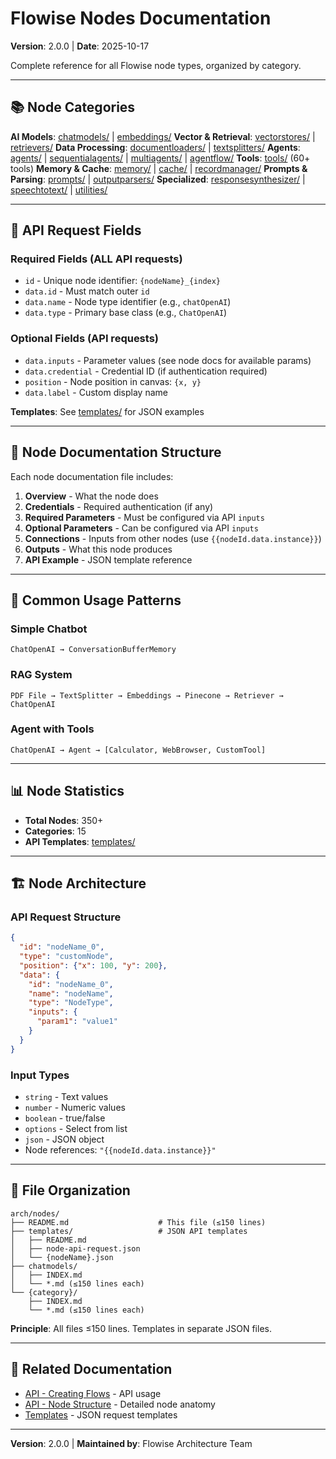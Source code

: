 # Flowise Nodes Documentation

**Version**: 2.0.0 | **Date**: 2025-10-17

Complete reference for all Flowise node types, organized by category.

---

## 📚 Node Categories

**AI Models**: [chatmodels/](chatmodels/) | [embeddings/](embeddings/)
**Vector & Retrieval**: [vectorstores/](vectorstores/) | [retrievers/](retrievers/)
**Data Processing**: [documentloaders/](documentloaders/) | [textsplitters/](textsplitters/)
**Agents**: [agents/](agents/) | [sequentialagents/](sequentialagents/) | [multiagents/](multiagents/) | [agentflow/](agentflow/)
**Tools**: [tools/](tools/) (60+ tools)
**Memory & Cache**: [memory/](memory/) | [cache/](cache/) | [recordmanager/](recordmanager/)
**Prompts & Parsing**: [prompts/](prompts/) | [outputparsers/](outputparsers/)
**Specialized**: [responsesynthesizer/](responsesynthesizer/) | [speechtotext/](speechtotext/) | [utilities/](utilities/)

---

## 🔌 API Request Fields

### Required Fields (ALL API requests)
- `id` - Unique node identifier: `{nodeName}_{index}`
- `data.id` - Must match outer `id`
- `data.name` - Node type identifier (e.g., `chatOpenAI`)
- `data.type` - Primary base class (e.g., `ChatOpenAI`)

### Optional Fields (API requests)
- `data.inputs` - Parameter values (see node docs for available params)
- `data.credential` - Credential ID (if authentication required)
- `position` - Node position in canvas: `{x, y}`
- `data.label` - Custom display name

**Templates**: See [templates/](templates/) for JSON examples

---

## 📖 Node Documentation Structure

Each node documentation file includes:

1. **Overview** - What the node does
2. **Credentials** - Required authentication (if any)
3. **Required Parameters** - Must be configured via API `inputs`
4. **Optional Parameters** - Can be configured via API `inputs`
5. **Connections** - Inputs from other nodes (use `{{nodeId.data.instance}}`)
6. **Outputs** - What this node produces
7. **API Example** - JSON template reference

---

## 🎯 Common Usage Patterns

### Simple Chatbot
```
ChatOpenAI → ConversationBufferMemory
```

### RAG System
```
PDF File → TextSplitter → Embeddings → Pinecone → Retriever → ChatOpenAI
```

### Agent with Tools
```
ChatOpenAI → Agent → [Calculator, WebBrowser, CustomTool]
```

---

## 📊 Node Statistics

- **Total Nodes**: 350+
- **Categories**: 15
- **API Templates**: [templates/](templates/)

---

## 🏗️ Node Architecture

### API Request Structure
```json
{
  "id": "nodeName_0",
  "type": "customNode",
  "position": {"x": 100, "y": 200},
  "data": {
    "id": "nodeName_0",
    "name": "nodeName",
    "type": "NodeType",
    "inputs": {
      "param1": "value1"
    }
  }
}
```

### Input Types
- `string` - Text values
- `number` - Numeric values
- `boolean` - true/false
- `options` - Select from list
- `json` - JSON object
- Node references: `"{{nodeId.data.instance}}"`

---

## 📝 File Organization

```
arch/nodes/
├── README.md                    # This file (≤150 lines)
├── templates/                   # JSON API templates
│   ├── README.md
│   ├── node-api-request.json
│   └── {nodeName}.json
├── chatmodels/
│   ├── INDEX.md
│   └── *.md (≤150 lines each)
└── {category}/
    ├── INDEX.md
    └── *.md (≤150 lines each)
```

**Principle**: All files ≤150 lines. Templates in separate JSON files.

---

## 🔗 Related Documentation

- [API - Creating Flows](../api/01-creating-flows-api.md) - API usage
- [API - Node Structure](../api/02-node-structure.md) - Detailed node anatomy
- [Templates](templates/) - JSON request templates

---

**Version**: 2.0.0 | **Maintained by**: Flowise Architecture Team
